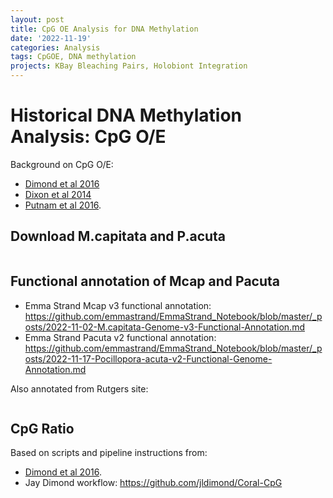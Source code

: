 ```yaml
---
layout: post
title: CpG OE Analysis for DNA Methylation
date: '2022-11-19'
categories: Analysis
tags: CpGOE, DNA methylation
projects: KBay Bleaching Pairs, Holobiont Integration
---
```


# Historical DNA Methylation Analysis: CpG O/E

Background on CpG O/E: 
- [Dimond et al 2016](https://onlinelibrary.wiley.com/doi/pdf/10.1111/mec.13414?casa_token=J5-ThKmLEYsAAAAA:y5x-yut6DwxurmYAVWRa-xDoybiwM-9pzEloQ3gbADjz6zc5v4HPaNALEK29LropHhwIWjBmNANRQg)
- [Dixon et al 2014](https://bmcgenomics.biomedcentral.com/track/pdf/10.1186/1471-2164-15-1109)
- [Putnam et al 2016](https://onlinelibrary.wiley.com/doi/pdf/10.1111/eva.12408).

## Download M.capitata and P.acuta 

```

```

## Functional annotation of Mcap and Pacuta 

- Emma Strand Mcap v3 functional annotation: https://github.com/emmastrand/EmmaStrand_Notebook/blob/master/_posts/2022-11-02-M.capitata-Genome-v3-Functional-Annotation.md
- Emma Strand Pacuta v2 functional annotation: https://github.com/emmastrand/EmmaStrand_Notebook/blob/master/_posts/2022-11-17-Pocillopora-acuta-v2-Functional-Genome-Annotation.md

Also annotated from Rutgers site:  

```

```

## CpG Ratio 

Based on scripts and pipeline instructions from:
- [Dimond et al 2016](https://onlinelibrary.wiley.com/doi/pdf/10.1111/mec.13414?casa_token=J5-ThKmLEYsAAAAA:y5x-yut6DwxurmYAVWRa-xDoybiwM-9pzEloQ3gbADjz6zc5v4HPaNALEK29LropHhwIWjBmNANRQg).  
- Jay Dimond workflow: https://github.com/jldimond/Coral-CpG 



